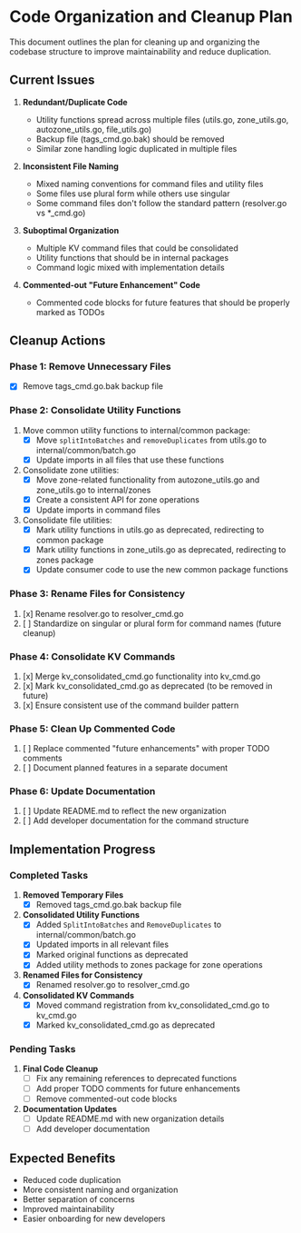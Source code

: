 # Code Organization and Cleanup Plan

This document outlines the plan for cleaning up and organizing the codebase structure to improve maintainability and reduce duplication.

## Current Issues

1. **Redundant/Duplicate Code**
   - Utility functions spread across multiple files (utils.go, zone_utils.go, autozone_utils.go, file_utils.go)
   - Backup file (tags_cmd.go.bak) should be removed
   - Similar zone handling logic duplicated in multiple files

2. **Inconsistent File Naming**
   - Mixed naming conventions for command files and utility files
   - Some files use plural form while others use singular
   - Some command files don't follow the standard pattern (resolver.go vs *_cmd.go)

3. **Suboptimal Organization**
   - Multiple KV command files that could be consolidated
   - Utility functions that should be in internal packages
   - Command logic mixed with implementation details

4. **Commented-out "Future Enhancement" Code**
   - Commented code blocks for future features that should be properly marked as TODOs

## Cleanup Actions

### Phase 1: Remove Unnecessary Files
- [x] Remove tags_cmd.go.bak backup file

### Phase 2: Consolidate Utility Functions
1. Move common utility functions to internal/common package:
   - [x] Move `splitIntoBatches` and `removeDuplicates` from utils.go to internal/common/batch.go
   - [x] Update imports in all files that use these functions

2. Consolidate zone utilities:
   - [x] Move zone-related functionality from autozone_utils.go and zone_utils.go to internal/zones
   - [x] Create a consistent API for zone operations
   - [x] Update imports in command files

3. Consolidate file utilities:
   - [x] Mark utility functions in utils.go as deprecated, redirecting to common package
   - [x] Mark utility functions in zone_utils.go as deprecated, redirecting to zones package
   - [x] Update consumer code to use the new common package functions

### Phase 3: Rename Files for Consistency
1. [x] Rename resolver.go to resolver_cmd.go
2. [ ] Standardize on singular or plural form for command names (future cleanup)

### Phase 4: Consolidate KV Commands
1. [x] Merge kv_consolidated_cmd.go functionality into kv_cmd.go
2. [x] Mark kv_consolidated_cmd.go as deprecated (to be removed in future)
3. [x] Ensure consistent use of the command builder pattern

### Phase 5: Clean Up Commented Code
1. [ ] Replace commented "future enhancements" with proper TODO comments
2. [ ] Document planned features in a separate document

### Phase 6: Update Documentation
1. [ ] Update README.md to reflect the new organization
2. [ ] Add developer documentation for the command structure

## Implementation Progress

### Completed Tasks

1. **Removed Temporary Files**
   - [x] Removed tags_cmd.go.bak backup file

2. **Consolidated Utility Functions**
   - [x] Added `SplitIntoBatches` and `RemoveDuplicates` to internal/common/batch.go
   - [x] Updated imports in all relevant files
   - [x] Marked original functions as deprecated
   - [x] Added utility methods to zones package for zone operations

3. **Renamed Files for Consistency**
   - [x] Renamed resolver.go to resolver_cmd.go

4. **Consolidated KV Commands**
   - [x] Moved command registration from kv_consolidated_cmd.go to kv_cmd.go
   - [x] Marked kv_consolidated_cmd.go as deprecated

### Pending Tasks

1. **Final Code Cleanup**
   - [ ] Fix any remaining references to deprecated functions
   - [ ] Add proper TODO comments for future enhancements
   - [ ] Remove commented-out code blocks

2. **Documentation Updates**
   - [ ] Update README.md with new organization details
   - [ ] Add developer documentation

## Expected Benefits

- Reduced code duplication
- More consistent naming and organization
- Better separation of concerns
- Improved maintainability
- Easier onboarding for new developers